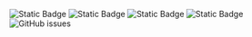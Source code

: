 ![Static Badge](https://img.shields.io/badge/blacklists-60-000000) ![Static Badge](https://img.shields.io/badge/blacklisted-3169115-cc0000) ![Static Badge](https://img.shields.io/badge/whitelisted-2244-00CC00) ![Static Badge](https://img.shields.io/badge/streaming_blacklist-28107-000000) ![GitHub issues](https://img.shields.io/github/issues/fabriziosalmi/blacklists)
